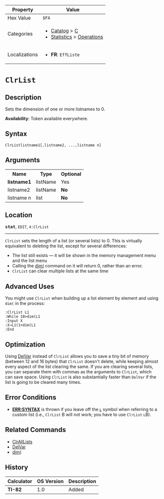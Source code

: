 | Property      | Value |
|---------------|-------|
| Hex Value     | `$FA`|
| Categories    | <ul><li>[Catalog](<../categories/Catalog.md>) > [C](<../categories/Catalog.md#C>)</li><li>[Statistics](<../categories/Statistics.md>) > [Operations](<../categories/Statistics.md#Operations>)</li></ul> |
| Localizations | <ul><li><b>FR</b>: `EffListe `</li></ul> |

# `ClrList `

## Description
Sets the dimension of one or more listnames to 0.


<b>Availability</b>: Token available everywhere.

## Syntax
`ClrListlistname1[,listname2, ...,listname n]`

## Arguments
<table>
<tr><th>Name</th><th>Type</th><th>Optional</th></tr>

<tr><td><b>listname1</b></td><td>listName</td><td>Yes</td></tr>

<tr><td>listname2</td><td>listName</td><td><b>No</b></td></tr>

<tr><td>listname n</td><td>list</td><td><b>No</b></td></tr>

</table>

## Location
<tt><kbd><b>stat</b></kbd></tt>, `EDIT`, `4:ClrList`
<hr>

`ClrList` sets the length of a list (or several lists) to 0. This is virtually equivalent to deleting the list, except for several differences:

*   The list still exists — it will be shown in the memory management menu and the list menu
*   Calling the [dim(](/dim) command on it will return 0, rather than an error.
*   `ClrList` can clear multiple lists at the same time

## Advanced Uses

You might use `ClrList` when building up a list element by element and using `dim(` in the process:

```ti-basic
:ClrList L1
:While 10>dim(L1
:Input X
:X→L1(1+dim(L1
:End
```

## Optimization

Using [DelVar](/delvar) instead of `ClrList` allows you to save a tiny bit of memory (between 12 and 16 bytes) that `ClrList` doesn't delete, while keeping almost every aspect of the list clearing the same. If you are clearing several lists, you can separate them with commas as the arguments to `ClrList`, which can save space. Using `ClrList` is also substantially faster than `DelVar` if the list is going to be cleared many times.

## Error Conditions

*   **[ERR:SYNTAX](/errors#syntax)** is thrown if you leave off the [ʟ](/l) symbol when referring to a custom list (i.e., `ClrList` B will not work; you have to use `ClrList` ʟB).

## Related Commands

*   [ClrAllLists](/clralllists)
*   [DelVar](/delvar)
*   [dim(](/dim)

## History
| Calculator | OS Version | Description |
|------------|------------|-------------|
| <b>TI-82</b> | 1.0 | Added |


